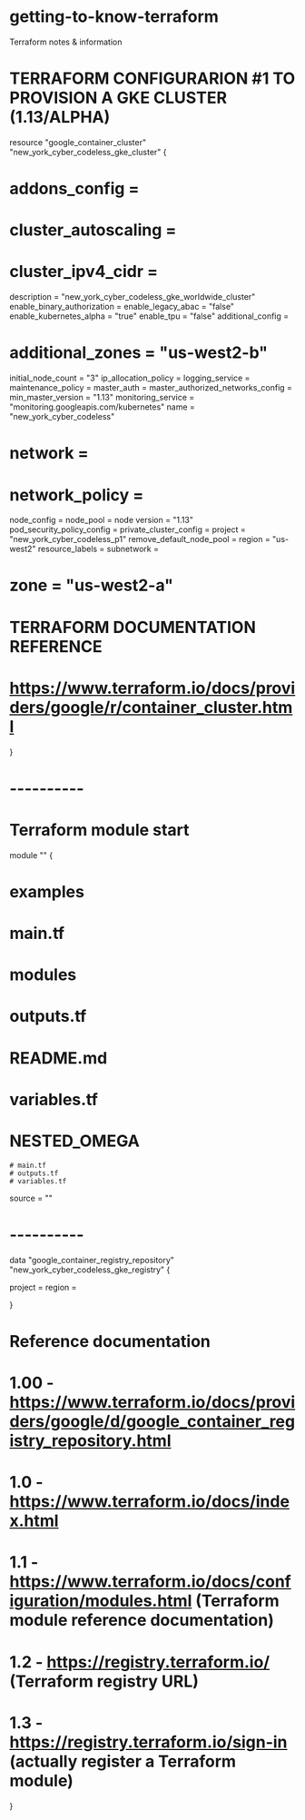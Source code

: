 # getting-to-know-terraform
Terraform notes &amp; information 

# TERRAFORM CONFIGURARION #1 TO PROVISION A GKE CLUSTER (1.13/ALPHA)

resource "google_container_cluster" "new_york_cyber_codeless_gke_cluster" {
 
  # addons_config =
  # cluster_autoscaling =
  # cluster_ipv4_cidr =
  description = "new_york_cyber_codeless_gke_worldwide_cluster"
  enable_binary_authorization =
  enable_legacy_abac = "false"
  enable_kubernetes_alpha = "true"
  enable_tpu = "false"
  additional_config =
  # additional_zones = "us-west2-b"
  initial_node_count = "3"
  ip_allocation_policy =
  logging_service =
  maintenance_policy =
  master_auth =
  master_authorized_networks_config =
  min_master_version = "1.13"
  monitoring_service = "monitoring.googleapis.com/kubernetes"
  name = "new_york_cyber_codeless"
  # network =
  # network_policy =
  node_config =
  node_pool =
  node version = "1.13"
  pod_security_policy_config =
  private_cluster_config =
  project = "new_york_cyber_codeless_p1"
  remove_default_node_pool =
  region = "us-west2"
  resource_labels = 
  subnetwork =
  # zone = "us-west2-a"
  
  # TERRAFORM DOCUMENTATION REFERENCE 
  # https://www.terraform.io/docs/providers/google/r/container_cluster.html
  

}

# ----------

# Terraform module start

module "" {

# examples
# main.tf
# modules 
# outputs.tf
# README.md
# variables.tf
  # NESTED_OMEGA
    # main.tf
    # outputs.tf
    # variables.tf

source = ""


# ----------

data "google_container_registry_repository" "new_york_cyber_codeless_gke_registry" {
  
  project =
  region =
  
}



# Reference documentation
# 1.00 - https://www.terraform.io/docs/providers/google/d/google_container_registry_repository.html
# 1.0 - https://www.terraform.io/docs/index.html
# 1.1 - https://www.terraform.io/docs/configuration/modules.html (Terraform module reference documentation)
# 1.2 - https://registry.terraform.io/ (Terraform registry URL)
# 1.3 - https://registry.terraform.io/sign-in (actually register a Terraform module)

}
